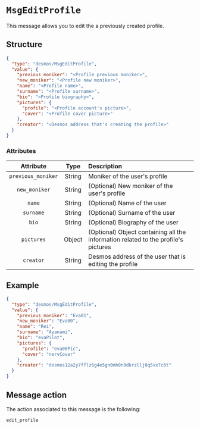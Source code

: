 # `MsgEditProfile`
This message allows you to edit the a previously created profile.

## Structure
````json
{
  "type": "desmos/MsgEditProfile",
  "value": {
    "previous_moniker": "<Profile previous moniker>",
    "new_moniker": "<Profile new moniker>",
    "name": "<Profile name>",
    "surname": "<Profile surname>",
    "bio": "<Profile biography>",
    "pictures": {
      "profile": "<Profile account's picture>",
      "cover": "<Profile cover picture>"
    },
    "creator": "<Desmos address that's creating the profile>"
  }
}
````

### Attributes
| Attribute | Type | Description |
| :-------: | :----: | :-------- |
| `previous_moniker` | String | Moniker of the user's profile |
| `new_moniker` | String | (Optional) New moniker of the user's profile |
| `name` | String | (Optional) Name of the user |
| `surname` | String | (Optional) Surname of the user |
| `bio` | String | (Optional) Biography of the user |
| `pictures` | Object | (Optional) Object containing all the information related to the profile's pictures |
| `creator` | String | Desmos address of the user that is editing the profile |

## Example
````json
{
  "type": "desmos/MsgEditProfile",
  "value": {
    "previous_moniker": "Eva01",
    "new_moniker": "Eva00",
    "name": "Rei",
    "surname": "Ayanami",
    "bio": "evaPilot",
    "pictures": {
      "profile": "eva00Pic",
      "cover": "nervCover"
    },
    "creator": "desmos12a2y7fflz6g4e5gn0mh0n9dkrzllj0q5vx7c6t"
  }
}
````

## Message action
The action associated to this message is the following:

```
edit_profile
```